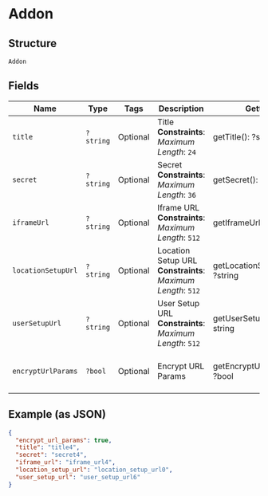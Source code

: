 
# Addon

## Structure

`Addon`

## Fields

| Name | Type | Tags | Description | Getter | Setter |
|  --- | --- | --- | --- | --- | --- |
| `title` | `?string` | Optional | Title<br>**Constraints**: *Maximum Length*: `24` | getTitle(): ?string | setTitle(?string title): void |
| `secret` | `?string` | Optional | Secret<br>**Constraints**: *Maximum Length*: `36` | getSecret(): ?string | setSecret(?string secret): void |
| `iframeUrl` | `?string` | Optional | Iframe URL<br>**Constraints**: *Maximum Length*: `512` | getIframeUrl(): ?string | setIframeUrl(?string iframeUrl): void |
| `locationSetupUrl` | `?string` | Optional | Location Setup URL<br>**Constraints**: *Maximum Length*: `512` | getLocationSetupUrl(): ?string | setLocationSetupUrl(?string locationSetupUrl): void |
| `userSetupUrl` | `?string` | Optional | User Setup URL<br>**Constraints**: *Maximum Length*: `512` | getUserSetupUrl(): ?string | setUserSetupUrl(?string userSetupUrl): void |
| `encryptUrlParams` | `?bool` | Optional | Encrypt URL Params | getEncryptUrlParams(): ?bool | setEncryptUrlParams(?bool encryptUrlParams): void |

## Example (as JSON)

```json
{
  "encrypt_url_params": true,
  "title": "title4",
  "secret": "secret4",
  "iframe_url": "iframe_url4",
  "location_setup_url": "location_setup_url0",
  "user_setup_url": "user_setup_url6"
}
```

